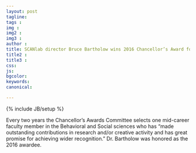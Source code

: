 ```yaml
---
layout: post
tagline: 
tags : 
img : 
img2 :
img3 : 
author : 
title: SCANlab director Bruce Bartholow wins 2016 Chancellor’s Award for Research and Creative Activity
title2 : 
title3 : 
css: 
js: 
bgcolor: 
keywords: 
canonical:

---
```

{% include JB/setup %}


Every two years the Chancellor’s Awards Committee selects one mid-career faculty member in the Behavioral and Social sciences who has “made outstanding contributions in research and/or creative activity and has great promise for achieving wider recognition.” Dr. Bartholow was honored as the 2016 awardee.
